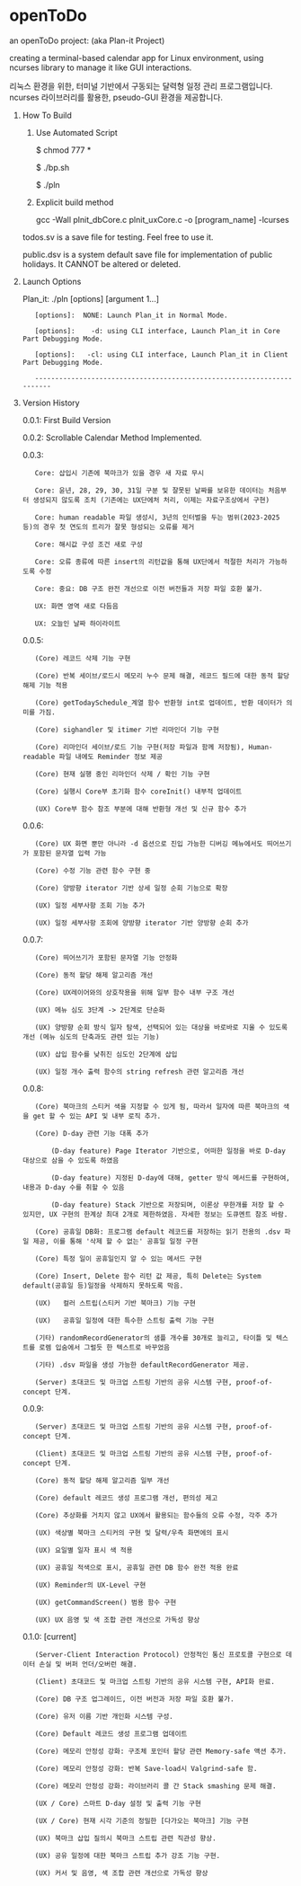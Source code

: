 # openToDo
an openToDo project: (aka Plan-it Project)

  creating a terminal-based calendar app for Linux environment,
  using ncurses library to manage it like GUI interactions.

  리눅스 환경을 위한, 터미널 기반에서 구동되는 달력형 일정 관리 프로그램입니다.
  ncurses 라이브러리를 활용한, pseudo-GUI 환경을 제공합니다.
  
1. How To Build

    1) Use Automated Script

          $ chmod 777 *

          $ ./bp.sh

          $ ./pln

    2) Explicit build method

          gcc -Wall plnit_dbCore.c plnit_uxCore.c -o [program_name] -lcurses

    todos.sv is a save file for testing. Feel free to use it.

    public.dsv is a system default save file for implementation of public holidays. It CANNOT be altered or deleted.

3. Launch Options

    Plan_it: ./pln [options] [argument 1...]
   
          [options]:  NONE: Launch Plan_it in Normal Mode.
   
          [options]:    -d: using CLI interface, Launch Plan_it in Core Part Debugging Mode.
   
          [options]:   -cl: using CLI interface, Launch Plan_it in Client Part Debugging Mode.
   
          -----------------------------------------------------------------------
   
  
4. Version History

    0.0.1: First Build Version

    0.0.2: Scrollable Calendar Method Implemented.

    0.0.3: 

          Core: 삽입시 기존에 북마크가 있을 경우 새 자료 무시
   
          Core: 윤년, 28, 29, 30, 31일 구분 및 잘못된 날짜를 보유한 데이터는 처음부터 생성되지 않도록 조치 (기존에는 UX단에처 처리, 이제는 자료구조상에서 구현)
   
          Core: human readable 파일 생성시, 3년의 인터벌을 두는 범위(2023-2025 등)의 경우 첫 연도의 트리가 잘못 형성되는 오류를 제거
   
          Core: 해시값 구성 조건 새로 구성
   
          Core: 오류 종류에 따른 insert의 리턴값을 통해 UX단에서 적절한 처리가 가능하도록 수정
   
          Core: 중요: DB 구조 완전 개선으로 이전 버전들과 저장 파일 호환 불가.
   
          UX: 화면 영역 새로 다듬음
   
          UX: 오늘인 날짜 하이라이트

    0.0.5: 
   
          (Core) 레코드 삭제 기능 구현
   
          (Core) 반복 세이브/로드시 메모리 누수 문제 해결, 레코드 필드에 대한 동적 할당 해제 기능 적용
   
          (Core) getTodaySchedule_계열 함수 반환형 int로 업데이트, 반환 데이터가 의미를 가짐.
   
          (Core) sighandler 및 itimer 기반 리마인더 기능 구현
   
          (Core) 리마인더 세이브/로드 기능 구현(저장 파일과 함께 저장됨), Human-readable 파일 내에도 Reminder 정보 제공
   
          (Core) 현재 실행 중인 리마인더 삭제 / 확인 기능 구현
   
          (Core) 실행시 Core부 초기화 함수 coreInit() 내부적 업데이트
   
          (UX) Core부 함수 참조 부분에 대해 반환형 개선 및 신규 함수 추가
   

    0.0.6: 
   
          (Core) UX 화면 뿐만 아니라 -d 옵션으로 진입 가능한 디버깅 메뉴에서도 띄어쓰기가 포함된 문자열 입력 가능
   
          (Core) 수정 기능 관련 함수 구현 중
   
          (Core) 양방향 iterator 기반 상세 일정 순회 기능으로 확장
   
          (UX) 일정 세부사항 조회 기능 추가
   
          (UX) 일정 세부사항 조회에 양방향 iterator 기반 양방향 순회 추가
   

    0.0.7: 
   
          (Core) 띄어쓰기가 포함된 문자열 기능 안정화
   
          (Core) 동적 할당 해제 알고리즘 개선
   
          (Core) UX레이어와의 상호작용을 위해 일부 함수 내부 구조 개선
   
          (UX) 메뉴 심도 3단계 -> 2단계로 단순화
   
          (UX) 양방향 순회 방식 일자 탐색, 선택되어 있는 대상을 바로바로 지울 수 있도록 개선 (메뉴 심도의 단축과도 관련 있는 기능)
   
          (UX) 삽입 함수를 낮취진 심도인 2단계에 삽입
   
          (UX) 일정 개수 출력 함수의 string refresh 관련 알고리즘 개선
   

    0.0.8:
   
          (Core) 북마크의 스티커 색을 지정할 수 있게 됨, 따라서 일자에 따른 북마크의 색을 get 할 수 있는 API 및 내부 로직 추가.
   
          (Core) D-day 관련 기능 대폭 추가
   
              (D-day feature) Page Iterator 기반으로, 어떠한 일정을 바로 D-day 대상으로 삼을 수 있도록 하였음
   
              (D-day feature) 지정된 D-day에 대해, getter 방식 메서드를 구현하여, 내용과 D-day 수를 취할 수 있음
   
              (D-day feature) Stack 기반으로 저장되며, 이론상 무한개를 저장 할 수 있지만, UX 구현의 한계상 최대 2개로 제한하였음. 자세한 정보는 도큐멘트 참조 바람.
   
          (Core) 공휴일 DB화: 프로그램 default 레코드를 저장하는 읽기 전용의 .dsv 파일 제공, 이를 통해 '삭제 할 수 없는' 공휴일 일정 구현
   
          (Core) 특정 일이 공휴일인지 알 수 있는 메서드 구현

          (Core) Insert, Delete 함수 리턴 값 제공, 특히 Delete는 System default(공휴일 등)일정을 삭제하지 못하도록 막음.

          (UX)   컬러 스트립(스티커 기반 북마크) 기능 구현

          (UX)   공휴일 일정에 대한 특수한 스트링 출력 기능 구현

          (기타) randomRecordGenerator의 샘플 개수를 30개로 늘리고, 타이틀 및 텍스트를 로렘 입숨에서 그럴듯 한 텍스트로 바꾸었음

          (기타) .dsv 파일을 생성 가능한 defaultRecordGenerator 제공.

          (Server) 초대코드 및 마크업 스트링 기반의 공유 시스템 구현, proof-of-concept 단계.


    0.0.9:

          (Server) 초대코드 및 마크업 스트링 기반의 공유 시스템 구현, proof-of-concept 단계.

          (Client) 초대코드 및 마크업 스트링 기반의 공유 시스템 구현, proof-of-concept 단계.

          (Core) 동적 할당 해제 알고리즘 일부 개선

          (Core) default 레코드 생성 프로그램 개선, 편의성 제고

          (Core) 추상화를 거치지 않고 UX에서 활용되는 함수들의 오류 수정, 각주 추가

          (UX) 색상별 북마크 스티커의 구현 및 달력/우측 화면에의 표시

          (UX) 요일별 일자 표시 색 적용

          (UX) 공휴일 적색으로 표시, 공휴일 관련 DB 함수 완전 적용 완료

          (UX) Reminder의 UX-Level 구현

          (UX) getCommandScreen() 범용 함수 구현

          (UX) UX 음영 및 색 조합 관련 개선으로 가독성 향상

    0.1.0: [current]

          (Server-Client Interaction Protocol) 안정적인 통신 프로토콜 구현으로 데이터 손실 및 버퍼 언더/오버런 해결.

          (Client) 초대코드 및 마크업 스트링 기반의 공유 시스템 구현, API화 완료.

          (Core) DB 구조 업그레이드, 이전 버전과 저장 파일 호환 불가.

          (Core) 유저 이름 기반 개인화 시스템 구성.

          (Core) Default 레코드 생성 프로그램 업데이트

          (Core) 메모리 안정성 강화: 구조체 포인터 할당 관련 Memory-safe 액션 추가.

          (Core) 메모리 안정성 강화: 반복 Save-load시 Valgrind-safe 함.

          (Core) 메모리 안정성 강화: 라이브러리 콜 간 Stack smashing 문제 해결.

          (UX / Core) 스마트 D-day 설정 및 출력 기능 구현

          (UX / Core) 현재 시각 기준의 정밀한 [다가오는 북마크] 기능 구현

          (UX) 북마크 삽입 질의시 북마크 스트립 관련 직관성 향상.

          (UX) 공유 일정에 대한 북마크 스트립 추가 강조 기능 구현.

          (UX) 커서 및 음영, 색 조합 관련 개선으로 가독성 향상
